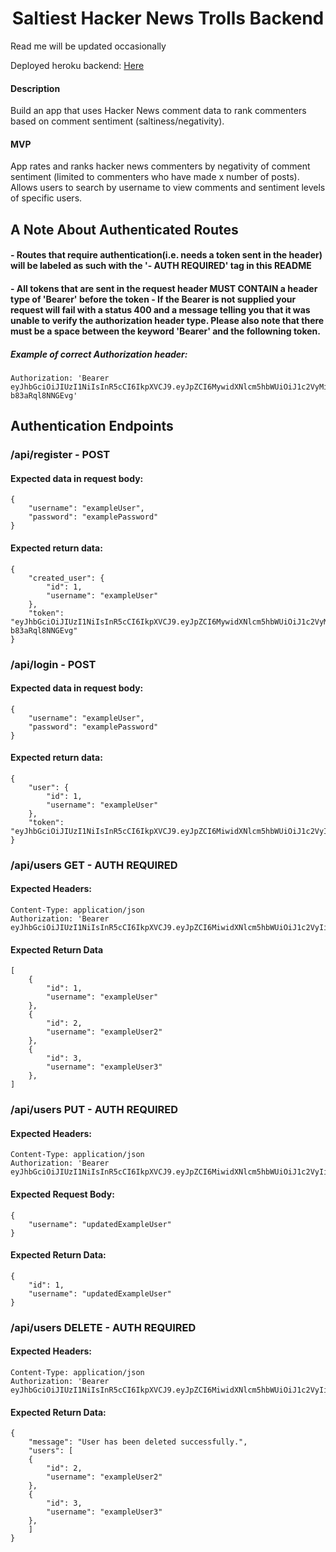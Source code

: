 # <center>Saltiest Hacker News Trolls Backend</center>
Read me will be updated occasionally

Deployed heroku backend: [Here](https://hacker-news-troll.herokuapp.com/api)

#### Description

Build an app that uses Hacker News comment data to rank commenters based on comment sentiment (saltiness/negativity).

#### MVP

App rates and ranks hacker news commenters by negativity of comment sentiment (limited to commenters who have made x number of posts). Allows users to search by username to view comments and sentiment levels of specific users.


## A Note About Authenticated Routes

#### - Routes that require authentication(i.e. needs a token sent in the header) will be labeled as such with the '- AUTH REQUIRED' tag in this README
####  - All tokens that are sent in the request header MUST CONTAIN a header type of 'Bearer' before the token - If the Bearer is not supplied your request will fail with a status 400 and a message telling you that it was unable to verify the authorization header type. Please also note that there must be a space between the keyword 'Bearer' and the followning token.
##### Example of correct Authorization header:
```
Authorization: 'Bearer eyJhbGciOiJIUzI1NiIsInR5cCI6IkpXVCJ9.eyJpZCI6MywidXNlcm5hbWUiOiJ1c2VyMiIsImlhdCI6MTU3NzUwNjc2MiwiZXhwIjoxNTc3NTkzMTYyfQ.VFSJTA8TWKyoS84HQXrsM1xe07Cj-b83aRql8NNGEvg'
```


## Authentication Endpoints

### /api/register - POST

#### Expected data in request body:
```
{
    "username": "exampleUser",
    "password": "examplePassword"
}
```

#### Expected return data:
```
{
    "created_user": {
        "id": 1,
        "username": "exampleUser"
    },
    "token": "eyJhbGciOiJIUzI1NiIsInR5cCI6IkpXVCJ9.eyJpZCI6MywidXNlcm5hbWUiOiJ1c2VyMiIsImlhdCI6MTU3NzUwNjc2MiwiZXhwIjoxNTc3NTkzMTYyfQ.VFSJTA8TWKyoS84HQXrsM1xe07Cj-b83aRql8NNGEvg"
}
```


### /api/login - POST

#### Expected data in request body:
```
{
    "username": "exampleUser",
    "password": "examplePassword"
}
```

#### Expected return data:

```
{
    "user": {
        "id": 1,
        "username": "exampleUser"
    },
    "token": "eyJhbGciOiJIUzI1NiIsInR5cCI6IkpXVCJ9.eyJpZCI6MiwidXNlcm5hbWUiOiJ1c2VyIiwiaWF0IjoxNTc3NTAxMDIyLCJleHAiOjE1Nzc1ODc0MjJ9.6nFAmcA0CQfXqeRd1c4Pw1EY8AYmCRL99TU3olX9W_U"
}
```

### /api/users GET - AUTH REQUIRED

#### Expected Headers:
```
Content-Type: application/json
Authorization: 'Bearer eyJhbGciOiJIUzI1NiIsInR5cCI6IkpXVCJ9.eyJpZCI6MiwidXNlcm5hbWUiOiJ1c2VyIiwiaWF0IjoxNTc3NTAxMDIyLCJleHAiOjE1Nzc1ODc0MjJ9.6nFAmcA0CQfXqeRd1c4Pw1EY8AYmCRL99TU3olX9W_U'
```

#### Expected Return Data
```
[
    {
        "id": 1,
        "username": "exampleUser"
    },
    {
        "id": 2,
        "username": "exampleUser2"
    },
    {
        "id": 3,
        "username": "exampleUser3"
    },
]
```


### /api/users PUT - AUTH REQUIRED

#### Expected Headers:
```
Content-Type: application/json
Authorization: 'Bearer eyJhbGciOiJIUzI1NiIsInR5cCI6IkpXVCJ9.eyJpZCI6MiwidXNlcm5hbWUiOiJ1c2VyIiwiaWF0IjoxNTc3NTAxMDIyLCJleHAiOjE1Nzc1ODc0MjJ9.6nFAmcA0CQfXqeRd1c4Pw1EY8AYmCRL99TU3olX9W_U'
```

#### Expected Request Body:
```
{
    "username": "updatedExampleUser"
}
```

#### Expected Return Data:
```
{
    "id": 1,
    "username": "updatedExampleUser"
}
```

### /api/users DELETE - AUTH REQUIRED

#### Expected Headers:
```
Content-Type: application/json
Authorization: 'Bearer eyJhbGciOiJIUzI1NiIsInR5cCI6IkpXVCJ9.eyJpZCI6MiwidXNlcm5hbWUiOiJ1c2VyIiwiaWF0IjoxNTc3NTAxMDIyLCJleHAiOjE1Nzc1ODc0MjJ9.6nFAmcA0CQfXqeRd1c4Pw1EY8AYmCRL99TU3olX9W_U'
```

#### Expected Return Data:
```
{
    "message": "User has been deleted successfully.",
    "users": [
    {
        "id": 2,
        "username": "exampleUser2"
    },
    {
        "id": 3,
        "username": "exampleUser3"
    },
    ]
}
```